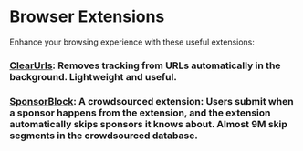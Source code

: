 # Browser Extensions

Enhance your browsing experience with these useful extensions:

### [ClearUrls](https://gitlab.com/KevinRoebert/ClearUrls/-/blob/master/README.md): Removes tracking from URLs automatically in the background. Lightweight and useful.

### [SponsorBlock](https://sponsor.ajay.app/): A crowdsourced extension: Users submit when a sponsor happens from the extension, and the extension automatically skips sponsors it knows about. Almost 9M skip segments in the crowdsourced database.
